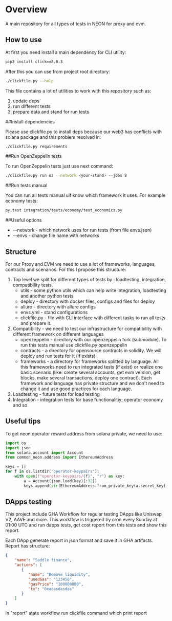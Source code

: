 # Overview

A main repository for all types of tests in NEON for proxy and evm.

## How to use

At first you need install a main dependency for CLI utility:

```bash
pip3 install click==8.0.3
```

After this you can use from project root directory:

```bash
./clickfile.py --help
```

This file contains a lot of utilities to work with this repository such as:
1. update deps
2. run different tests
3. prepare data and stand for run tests


##Install dependencies

Please use clickfile.py to install deps because our web3 has conflicts with solana package and this problem resolved in:
```bash
./clickfile.py requirements
```

##Run OpenZeppelin tests

To run OpenZeppelin tests just use next command:
```bash
./clickfile.py run oz --network <your-stand> --jobs 8
```


##Run tests manual

You can run all tests manual uif know which framework it uses. For example economy tests:

```bash
py.test integration/tests/economy/test_economics.py
```

##Useful options

- --network - which network uses for run tests (from file envs.json)
- --envs - change file name with networks

## Structure

For our Proxy and EVM we need to use a lot of frameworks, languages, contracts and scenarios. For this I propose this
structure:

1. Top level we split for different types of tests by : loadtesting, integration, compatibility tests.
    - utils - some python utils which can help write integration, loadtesting and another python tests
    - deploy - directory with docker files, configs and files for deploy
    - allure - directory with allure configs
    - envs.yml - stand configurations
    - clickfile.py - file with CLI interface with different tasks to run all tests and prepare it.
2. Compatibility - we need to test our infrastructure for compatibility with different framework on different languages
    - openzeppelin - directory with our openzeppelin fork (submodule). To run this tests manual use clickfile.py
      openzeppelin
    - contracts - a directory for opensource contracts in solidity. We will deploy and run tests for it (if exists)
    - frameworks - a directory for frameworks splitted by language. All this frameworks need to run integrated tests (if
      exist)
      or realize one basic scenario (like: create several accounts, get evm version, get blocks, make several
      transactions, deploy one contract). Each framework and language has private structure and we don't need to change
      it and use good practices for each language.
3. Loadtesting - future tests for load testing
4. Integration - integration tests for base functionalitiy; operator economy and so


## Useful tips

To get neon operator reward address from solana private, we need to use:
```python
import os
import json
from solana.account import Account
from common_neon.address import EthereumAddress

keys = []
for f in os.listdir("operator-keypairs"):
    with open(f"operator-keypairs/{f}", "r") as key:
        a = Account(json.load(key)[:32])
        keys.append(str(EthereumAddress.from_private_key(a.secret_key())))
```


## DApps testing
This project include GHA Workflow for regular testing DApps like Uniswap V2, AAVE and more.
This workflow is triggered by cron every Sunday at 01:00 UTC and run dapps tests, get cost report from
this tests and show this report.

Each DApp generate report in json format and save it in GHA artifacts. Report has structure:

```json
{
    "name": "Saddle finance",
    "actions": [
       {
          "name": "Remove liquidity",
          "usedGas": "123456",
          "gasPrice": "100000000",
          "tx": "0xadasdasdas"
       }
    ]
}
```

In "report" state workflow run clickfile command which print report